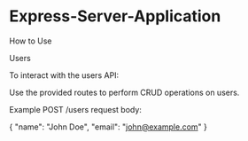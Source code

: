 # Express-Server-Application
How to Use

Users

To interact with the users API:

Use the provided routes to perform CRUD operations on users.

Example POST /users request body:

{
  "name": "John Doe",
  "email": "john@example.com"
}

